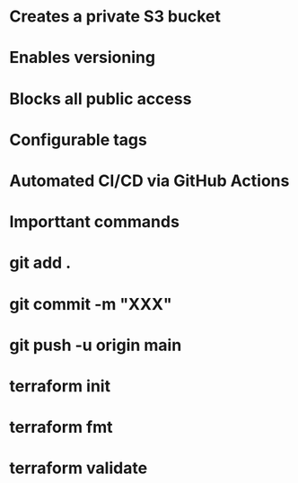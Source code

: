 # Creates a private S3 bucket
# Enables versioning
# Blocks all public access
# Configurable tags
# Automated CI/CD via GitHub Actions
# Importtant commands
# git add .
# git commit -m "XXX"
# git push -u origin main
# terraform init
# terraform fmt
# terraform validate
